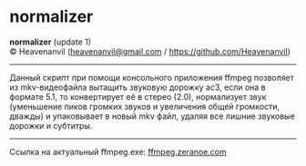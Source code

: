 # normalizer

<b>normalizer</b> (update 1)</br>
© Heavenanvil (heavenanvil@gmail.com / https://github.com/Heavenanvil)</br>
<hr/>
Данный скрипт при помощи консольного приложения ffmpeg позволяет из mkv-видеофайла вытащить звуковую дорожку ac3, если она в формате 5.1, то конвертирует её в стерео (2.0), нормализует звук (уменьшение пиков громких звуков и увеличения общей громкости, дважды) и упаковывает в новый mkv файл, удаляя все лишние звуковые дорожки и субтитры.
<hr/>
Ссылка на актуальный ffmpeg.exe: <a href="ffmpeg.zeranoe.com">ffmpeg.zeranoe.com</a></br>
